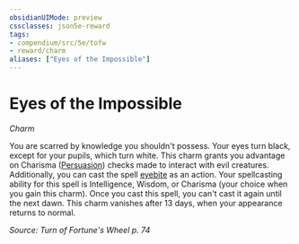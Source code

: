 ```yaml
---
obsidianUIMode: preview
cssclasses: json5e-reward
tags:
- compendium/src/5e/tofw
- reward/charm
aliases: ["Eyes of the Impossible"]
---
```

# Eyes of the Impossible
*Charm*  

You are scarred by knowledge you shouldn't possess. Your eyes turn black, except for your pupils, which turn white. This charm grants you advantage on Charisma ([Persuasion](Mechanics/Rules/skills.md#Persuasion)) checks made to interact with evil creatures. Additionally, you can cast the spell [eyebite](Mechanics/spells/eyebite.md) as an action. Your spellcasting ability for this spell is Intelligence, Wisdom, or Charisma (your choice when you gain this charm). Once you cast this spell, you can't cast it again until the next dawn. This charm vanishes after 13 days, when your appearance returns to normal.

*Source: Turn of Fortune's Wheel p. 74*